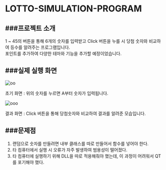 # LOTTO-SIMULATION-PROGRAM


###프로젝트 소개
---
 1 ~ 45의 버튼을 통해 6개의 숫자를 입력받고 Click 버튼을 누를 시 당첨 숫자와 비교하여 등수를 알려주는 프로그램입니다.  
 포인트를 추가하여 다양한 테마와 기능을 추가할 예정이었습니다.
 
###실제 실행 화면
 ---
 ![oo](https://user-images.githubusercontent.com/101317590/171852025-1ee82e35-da3e-4698-b2f2-89eddba0623d.png)
 
초기 화면 : 위의 숫자를 누르면 A부터 숫자가 입력됩니다.

![ooo](https://user-images.githubusercontent.com/101317590/171852137-ae2cdd5e-d562-428e-95fc-31c461b7e2f2.png)

결과 화면 : Click 버튼을 통해 당첨숫자와 비교하여 결과를 알려준 모습입니다.
 
###문제점
 ---
 1. 랜덤으로 숫자를 만들려면 내부 클래스를 따로 만들어서 함수를 넣어야 한다.
 2. 타 컴퓨터에서 실행 시 오류가 자주 발생하여 범용성이 떨어졌다.
 3. 타 컴퓨터에 실행하기 위해 DLL을 따로 적용해줘야 했는데, 이 과정이 어려워서 QT를 포기해야 했다.
